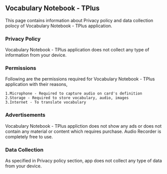 ## Vocabulary Notebook - TPlus
This page contains information about Privacy policy and data collection polocy of Vocabulary Notebook - TPlus application. 


### Privacy Policy 

Vocabulary Notebook - TPlus application does not collect any type of information from your device. 

### Permissions
Following are the permissions required for Vocabulary Notebook - TPlus application with their reasons,

    1.Microphone - Required to capture audio on card's definition
    2.Storage - Required to store vocabulary, audio, images
    3.Internet - To translate vocabulary
    
### Advertisements
Vocabulary Notebook - TPlus appliction does not show any ads or does not contain any material or content which requires purchase. Audio Recorder is completely free to use.
### Data Collection
As specified in Privacy policy section, app does not collect any type of data from your device. 
